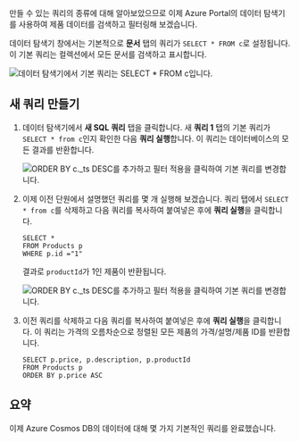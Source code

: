 만들 수 있는 쿼리의 종류에 대해 알아보았으므로 이제 Azure Portal의 데이터 탐색기를 사용하여 제품 데이터를 검색하고 필터링해 보겠습니다.

데이터 탐색기 창에서는 기본적으로 **문서** 탭의 쿼리가 `SELECT * FROM c`로 설정됩니다. 이 기본 쿼리는 컬렉션에서 모든 문서를 검색하고 표시합니다.

![데이터 탐색기에서 기본 쿼리는 SELECT * FROM c입니다.](../media-draft/4-run-queries/azure-cosmosdb-data-explorer-query.png)

## <a name="create-a-new-query"></a>새 쿼리 만들기

1. 데이터 탐색기에서 **새 SQL 쿼리** 탭을 클릭합니다. 새 **쿼리 1** 탭의 기본 쿼리가 `SELECT * from c`인지 확인한 다음 **쿼리 실행**합니다. 이 쿼리는 데이터베이스의 모든 결과를 반환합니다.

    ![ORDER BY c._ts DESC를 추가하고 필터 적용을 클릭하여 기본 쿼리를 변경합니다.](../media-draft/4-run-queries/azure-cosmosdb-data-explorer-edit-query.png)

2. 이제 이전 단원에서 설명했던 쿼리를 몇 개 실행해 보겠습니다. 쿼리 탭에서 `SELECT * from c`를 삭제하고 다음 쿼리를 복사하여 붙여넣은 후에 **쿼리 실행**을 클릭합니다.

    ```
    SELECT *
    FROM Products p
    WHERE p.id ="1"
    ```

    결과로 `productId`가 1인 제품이 반환됩니다.

    ![ORDER BY c._ts DESC를 추가하고 필터 적용을 클릭하여 기본 쿼리를 변경합니다.](../media-draft/4-run-queries/azure-cosmosdb-data-explorer-query-by-id.png)

3. 이전 쿼리를 삭제하고 다음 쿼리를 복사하여 붙여넣은 후에 **쿼리 실행**을 클릭합니다. 이 쿼리는 가격의 오름차순으로 정렬된 모든 제품의 가격/설명/제품 ID를 반환합니다.
 
    ```
    SELECT p.price, p.description, p.productId
    FROM Products p
    ORDER BY p.price ASC
    ```

## <a name="summary"></a>요약

이제 Azure Cosmos DB의 데이터에 대해 몇 가지 기본적인 쿼리를 완료했습니다. 